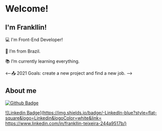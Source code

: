 
# Welcome!

 

## I'm Frankllin!

 

:computer: I'm Front-End Developer!

:house_with_garden: I’m from Brazil.

:books: I’m currently learning everything.

<--:outbox_tray: 2021 Goals: create a new project and find a new job. -->

 

## About me

[![Github Badge](https://img.shields.io/badge/-Github-000?style=flat-square&logo=Github&logoColor=white&link=LINK_GIT)](LINK_GIT)

[![Linkedin Badge](https://img.shields.io/badge/-LinkedIn-blue?style=flat-square&logo=Linkedin&logoColor=white&link= https://www.linkedin.com/in/frankllin-teixeira-244a9517b/)]( https://www.linkedin.com/in/frankllin-teixeira-244a9517b/)
